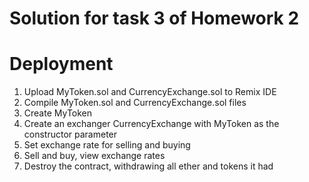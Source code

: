 # Solution for task 3 of Homework 2


# Deployment
1) Upload MyToken.sol and CurrencyExchange.sol to Remix IDE
2) Compile MyToken.sol and CurrencyExchange.sol files
3) Create MyToken
4) Create an exchanger CurrencyExchange with MyToken as the constructor parameter
5) Set exchange rate for selling and buying
6) Sell and buy, view exchange rates
7) Destroy the contract, withdrawing all ether and tokens it had
